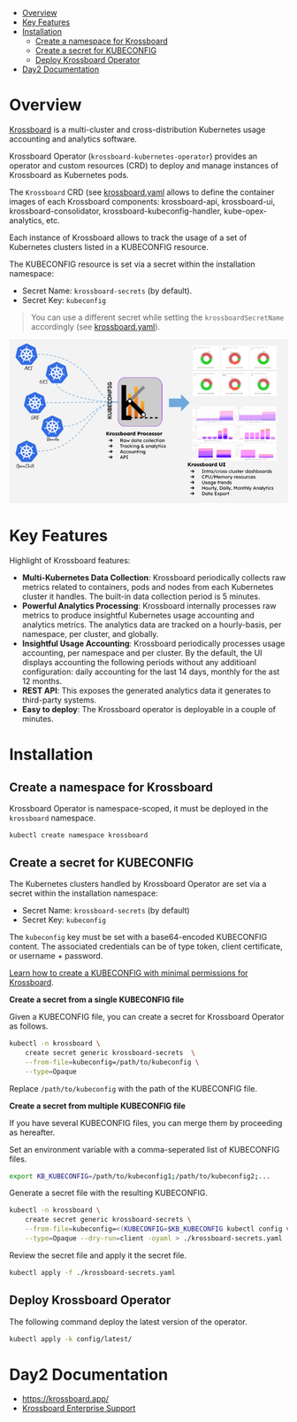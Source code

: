 <!-- vscode-markdown-toc -->
- [Overview](#overview)
- [Key Features](#key-features)
- [Installation](#installation)
  - [Create a namespace for Krossboard](#create-a-namespace-for-krossboard)
  - [Create a secret for KUBECONFIG](#create-a-secret-for-kubeconfig)
  - [Deploy Krossboard Operator](#deploy-krossboard-operator)
- [Day2 Documentation](#day2-documentation)

<!-- vscode-markdown-toc-config
	numbering=false
	autoSave=true
	/vscode-markdown-toc-config -->
<!-- /vscode-markdown-toc -->

# Overview

[Krossboard](https://www.krossboard.app/) is a multi-cluster and cross-distribution Kubernetes usage accounting and analytics software.

Krossboard Operator (`krossboard-kubernetes-operator`) provides an operator and custom resources (CRD) to deploy and manage instances of Krossboard as Kubernetes pods.

The `Krossboard` CRD (see [krossboard.yaml](https://github.com/2-alchemists/krossboard-kubernetes-operator/blob/main/config/latest/krossboard.yaml) allows to define the container images of each Krossboard components: krossboard-api, krossboard-ui, krossboard-consolidator, krossboard-kubeconfig-handler, kube-opex-analytics, etc.

Each instance of Krossboard allows to track the usage of a set of Kubernetes clusters listed in a KUBECONFIG resource.

The KUBECONFIG resource is set via a secret within the installation namespace:

* Secret Name: `krossboard-secrets` (by default).
* Secret Key: `kubeconfig`

>  You can use a different secret while setting the `krossboardSecretName` accordingly (see [krossboard.yaml](https://github.com/2-alchemists/krossboard-kubernetes-operator/blob/main/config/latest/krossboard.yaml)).


![](krossboard-architecture-overview.png)

# Key Features

Highlight of Krossboard features:

* **Multi-Kubernetes Data Collection**: Krossboard periodically collects raw metrics related to containers, pods and nodes from each Kubernetes cluster it handles. The built-in data collection period is 5 minutes.
* **Powerful Analytics Processing**: Krossboard internally processes raw metrics to produce insightful Kubernetes usage accounting and analytics metrics. The analytics data are tracked on a hourly-basis, per namespace, per cluster, and globally.
* **Insightful Usage Accounting**: Krossboard periodically processes usage accounting, per namespace and per cluster. By the default, the UI displays accounting the following periods without any additioanl configuration: daily accounting for the last 14 days, monthly for the ast 12 months.
* **REST API**: This exposes the generated analytics data it generates to third-party systems.
* **Easy to deploy**: The Krossboard operator is deployable in a couple of minutes.

# Installation

## <a name='Createanamespaceforkrossboard'></a>Create a namespace for Krossboard

Krossboard Operator is namespace-scoped, it must be deployed in the `krossboard` namespace.

```
kubectl create namespace krossboard
```

## <a name='CreateasecretforKUBECONFIG'></a>Create a secret for KUBECONFIG
The Kubernetes clusters handled by Krossboard Operator are set via a secret within the installation namespace:

* Secret Name: `krossboard-secrets` (by default)
* Secret Key: `kubeconfig`

The `kubeconfig` key must be set with a base64-encoded KUBECONFIG content. The associated credentials can be of type token, client certificate, or username + password.

[Learn how to create a KUBECONFIG with minimal permissions for Krossboard](./docs/create-kubeconfig-with-minimal-permissions.md).


**Create a secret from a single KUBECONFIG file**

Given a KUBECONFIG file, you can create a secret for Krossboard Operator as follows. 

```bash
kubectl -n krossboard \
    create secret generic krossboard-secrets  \
    --from-file=kubeconfig=/path/to/kubeconfig \
    --type=Opaque
```

Replace `/path/to/kubeconfig` with the path of the KUBECONFIG file.

**Create a secret from multiple KUBECONFIG file**

If you have several KUBECONFIG files, you can merge them by proceeding as hereafter.

Set an environment variable with a comma-seperated list of KUBECONFIG files.

```bash
export KB_KUBECONFIG=/path/to/kubeconfig1;/path/to/kubeconfig2;...
```

Generate a secret file with the resulting KUBECONFIG.

```bash
kubectl -n krossboard \
    create secret generic krossboard-secrets \
    --from-file=kubeconfig=<(KUBECONFIG=$KB_KUBECONFIG kubectl config view --raw) \
    --type=Opaque --dry-run=client -oyaml > ./krossboard-secrets.yaml
```

Review the secret file and apply it the secret file.

```bash
kubectl apply -f ./krossboard-secrets.yaml
```

## <a name='DeployKrossboardKubernetesOperator'></a>Deploy Krossboard Operator
The following command deploy the latest version of the operator.

```bash
kubectl apply -k config/latest/
```

# Day2 Documentation

* https://krossboard.app/
* [Krossboard Enterprise Support](https://krossboard.app/#pricing) 
